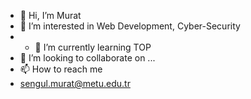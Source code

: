 - 👋 Hi, I’m Murat
- 👀 I’m interested in Web Development, Cyber-Security
- - 🌱 I’m currently learning TOP
- 💞️ I’m looking to collaborate on ...
- 📫 How to reach me 
- sengul.murat@metu.edu.tr

<!---
Edgycliff/Edgycliff is a ✨ special ✨ repository because its `README.md` (this file) appears on your GitHub profile.
You can click the Preview link to take a look at your changes.
--->
